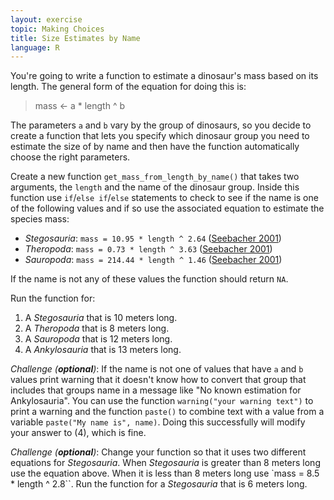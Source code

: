 ```yaml
---
layout: exercise
topic: Making Choices
title: Size Estimates by Name
language: R
---
```


You're going to write a function to estimate a dinosaur's mass based on its length.
The general form of the equation for doing this is:

> mass <- a * length ^ b

The parameters `a` and `b` vary by the group of dinosaurs, so you
decide to create a function that lets you specify which dinosaur group you need
to estimate the size of by name and then have the function automatically choose
the right parameters.

Create a new function `get_mass_from_length_by_name()` that takes two arguments,
the `length` and the name of the dinosaur group. Inside this function use
`if`/`else if`/`else` statements to check to see if the name is one of the
following values and if so use the associated equation to estimate the
species mass:

* *Stegosauria*:  `mass = 10.95 * length ^ 2.64` ([Seebacher 2001](http://www.jstor.org/stable/4524171))
* *Theropoda*:  `mass = 0.73 * length ^ 3.63` ([Seebacher 2001](http://www.jstor.org/stable/4524171))
* *Sauropoda*:  `mass = 214.44 * length ^ 1.46` ([Seebacher 2001](http://www.jstor.org/stable/4524171))

If the name is not any of these values the function should return `NA`.

Run the function for:
1. A *Stegosauria* that is 10 meters long.
2. A *Theropoda* that is 8 meters long.
3. A *Sauropoda* that is 12 meters long.
4. A *Ankylosauria* that is 13 meters long.

*Challenge (**optional**)*: If the name is not one of values that have `a` and `b` values print warning that it doesn't know how to convert that group that includes that groups name in a message like "No known estimation for Ankylosauria".
You can use the function `warning("your warning text")` to print a warning and
the function `paste()` to combine text with a value from a variable `paste("My name is", name)`.
Doing this successfully will modify your answer to (4), which is fine.

*Challenge (**optional**)*: Change your function so that it uses two different
equations for *Stegosauria*. When *Stegosauria* is greater than 8
meters long use the equation above. When it is less than 8 meters long use
`mass = 8.5 * length ^ 2.8``.
Run the function for a *Stegosauria* that is 6 meters long.
